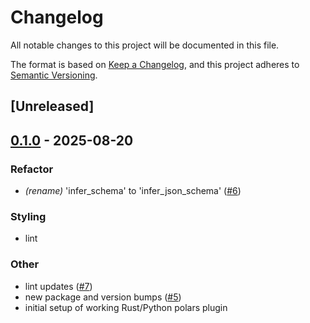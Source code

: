 # Changelog

All notable changes to this project will be documented in this file.

The format is based on [Keep a Changelog](https://keepachangelog.com/en/1.0.0/),
and this project adheres to [Semantic Versioning](https://semver.org/spec/v2.0.0.html).

## [Unreleased]

## [0.1.0](https://github.com/lmmx/polars-genson/releases/tag/genson-core-v0.1.0) - 2025-08-20

### <!-- 5 -->Refactor

- *(rename)* 'infer_schema' to 'infer_json_schema' ([#6](https://github.com/lmmx/polars-genson/pull/6))

### <!-- 8 -->Styling

- lint

### <!-- 9 -->Other

- lint updates ([#7](https://github.com/lmmx/polars-genson/pull/7))
- new package and version bumps ([#5](https://github.com/lmmx/polars-genson/pull/5))
- initial setup of working Rust/Python polars plugin

